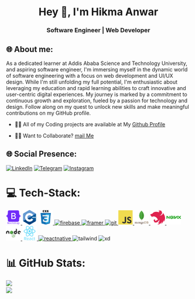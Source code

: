 <h1 align="center">Hey 👋, I'm Hikma Anwar </h1>
<h3 align="center">Software Engineer | Web Developer  </h3>

## 🌐 About me:
<p>
  
As a dedicated learner at Addis Ababa Science and Technology University, and aspiring software engineer, I'm immersing myself in the dynamic world of software engineering with a focus on web development and UI/UX design. While I'm still unfolding my full potential, I'm enthusiastic about leveraging my education and rapid learning abilities to craft innovative and user-centric digital experiences. My journey is marked by a commitment to continuous growth and exploration, fueled by a passion for technology and design. Follow along on my quest to unlock new skills and make meaningful contributions on my GitHub profile.

</p>

- 👨‍💻 All of my Coding projects are available at My [Github Profile](https://github.com/HikmaAnwar)<br>

- 🙋‍♂️ Want to Collaborate? [mail Me](mailto:hikmaanwar89@gmail.com)<br>



## 🌐 Social Presence:

[![LinkedIn](https://img.shields.io/badge/LinkedIn-%230077B5.svg?logo=linkedin&logoColor=white)](https://linkedin.com/in/HikmaTsegaye)
[![Telegram](https://img.shields.io/badge/Telegram-%230077B5.svg?logo=telegram&logoColor=white)](https://t.me/Itgalpatra) [![Instagram](https://img.shields.io/badge/Instagram-%230077B5.svg?logo=instagram&logoColor=white)](https://www.instagram.com/boptii/)

# 💻 Tech-Stack:

<p align="left"> <a href="https://appwrite.io" target="_blank" rel="noreferrer"> <img src="https://raw.githubusercontent.com/devicons/devicon/master/icons/bootstrap/bootstrap-plain-wordmark.svg" alt="bootstrap" width="40" height="40"/> </a> <img src="https://raw.githubusercontent.com/devicons/devicon/master/icons/cplusplus/cplusplus-original.svg" alt="cplusplus" width="40" height="40"/> </a> <a href="https://www.w3schools.com/css/" target="_blank" rel="noreferrer"> <img src="https://raw.githubusercontent.com/devicons/devicon/master/icons/css3/css3-original-wordmark.svg" alt="css3" width="40" height="40"/> </a> <a href="https://www.electronjs.org" target="_blank" rel="noreferrer"> <img src="https://www.vectorlogo.zone/logos/firebase/firebase-icon.svg" alt="firebase" width="40" height="40"/> </a> <a href="https://www.framer.com/" target="_blank" rel="noreferrer"> <img src="https://www.vectorlogo.zone/logos/framer/framer-icon.svg" alt="framer" width="40" height="40"/> </a> <a href="https://git-scm.com/" target="_blank" rel="noreferrer"> <img src="https://www.vectorlogo.zone/logos/git-scm/git-scm-icon.svg" alt="git" width="40" height="40"/> </a> <a href="https://developer.mozilla.org/en-US/docs/Web/JavaScript" target="_blank" rel="noreferrer"> <img src="https://raw.githubusercontent.com/devicons/devicon/master/icons/javascript/javascript-original.svg" alt="javascript" width="40" height="40"/> </a> <a href="https://www.linux.org/" target="_blank" rel="noreferrer"> <img src="https://raw.githubusercontent.com/devicons/devicon/master/icons/mongodb/mongodb-original-wordmark.svg" alt="mongodb" width="40" height="40"/> </a> <a href="https://nestjs.com/" target="_blank" rel="noreferrer"> <img src="https://raw.githubusercontent.com/devicons/devicon/master/icons/nestjs/nestjs-plain.svg" alt="nestjs" width="40" height="40"/> </a> <a href="https://www.nginx.com" target="_blank" rel="noreferrer"> <img src="https://raw.githubusercontent.com/devicons/devicon/master/icons/nginx/nginx-original.svg" alt="nginx" width="40" height="40"/> </a> <a href="https://nodejs.org" target="_blank" rel="noreferrer"> <img src="https://raw.githubusercontent.com/devicons/devicon/master/icons/nodejs/nodejs-original-wordmark.svg" alt="nodejs" width="40" height="40"/> </a> <a href="https://reactjs.org/" target="_blank" rel="noreferrer"> <img src="https://raw.githubusercontent.com/devicons/devicon/master/icons/react/react-original-wordmark.svg" alt="react" width="40" height="40"/> </a> <a href="https://reactnative.dev/" target="_blank" rel="noreferrer"> <img src="https://reactnative.dev/img/header_logo.svg" alt="reactnative" width="40" height="40"/> </a> <img src="https://www.vectorlogo.zone/logos/tailwindcss/tailwindcss-icon.svg" alt="tailwind" width="40" height="40"/> </a> <img src="https://cdn.worldvectorlogo.com/logos/adobe-xd.svg" alt="xd" width="40" height="40"/> </a> </p>


# 📊 GitHub Stats:
![](https://github-readme-streak-stats.herokuapp.com/?user=HikmaAnwar&theme=dark&hide_border=false)<br/>
![](https://github-readme-stats.vercel.app/api/top-langs/?username=HikmaAnwar&theme=dark&hide_border=false&include_all_commits=false&count_private=true&layout=compact)

